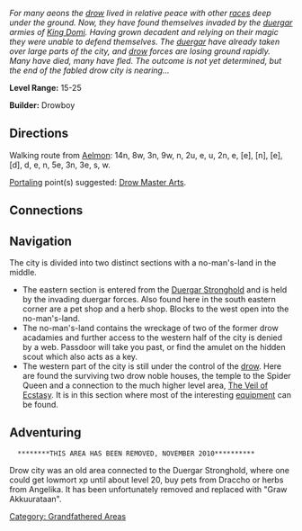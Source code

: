 *For many aeons the [drow](Drow.md "wikilink") lived in relative peace
with other [races](:Category:_Races.md "wikilink") deep under the
ground. Now, they have found themselves invaded by the
[duergar](Duergar.md "wikilink") armies of [King
Domi](King_Domi.md "wikilink"). Having grown decadent and relying on
their magic they were unable to defend themselves. The
[duergar](Duergar.md "wikilink") have already taken over large parts of
the city, and [drow](Drow.md "wikilink") forces are losing ground
rapidly. Many have died, many have fled. The outcome is not yet
determined, but the end of the fabled drow city is nearing...*

**Level Range:** 15-25

**Builder:** Drowboy

## Directions

Walking route from [Aelmon](Aelmon.md "wikilink"): 14n, 8w, 3n, 9w, n,
2u, e, u, 2n, e, \[e\], \[n\], \[e\], \[d\], d, e, n, 5e, 3n, 3e, s, w.

[Portaling](Portal.md "wikilink") point(s) suggested: [Drow Master
Arts](Drow_Master_Of_Arts.md "wikilink").

## Connections

## Navigation

The city is divided into two distinct sections with a no-man's-land in
the middle.

-   The eastern section is entered from the [Duergar
    Stronghold](:Category:_Duergar_Stronghold.md "wikilink") and is held
    by the invading duergar forces. Also found here in the south eastern
    corner are a pet shop and a herb shop. Blocks to the west open into
    the no-man's-land.
-   The no-man's-land contains the wreckage of two of the former drow
    acadamies and further access to the western half of the city is
    denied by a web. Passdoor will take you past, or find the amulet on
    the hidden scout which also acts as a key.
-   The western part of the city is still under the control of the
    [drow](Drow.md "wikilink"). Here are found the surviving two drow
    noble houses, the temple to the Spider Queen and a connection to the
    much higher level area, [The Veil of
    Ecstasy](:Category:_Veil_Of_Ecstasy.md "wikilink"). It is in this
    section where most of the interesting
    [equipment](:Category:_Gear.md "wikilink") can be found.

## Adventuring

`  ********THIS AREA HAS BEEN REMOVED, NOVEMBER 2010**********`

Drow city was an old area connected to the Duergar Stronghold, where one
could get lowmort xp until about level 20, buy pets from Draccho or
herbs from Angelika. It has been unfortunately removed and replaced with
"Graw Akkuurataan".

[Category: Grandfathered
Areas](Category:_Grandfathered_Areas "wikilink")
